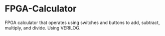 # FPGA-Calculator
FPGA calculator that operates using switches and buttons to add, subtract, multiply, and divide. Using VERILOG.
